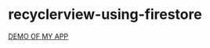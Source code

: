 # recyclerview-using-firestore
<a href="https://www.youtube.com/watch?v=tLHBYQ8EMWc&feature=youtu.be">DEMO OF MY APP</a>
